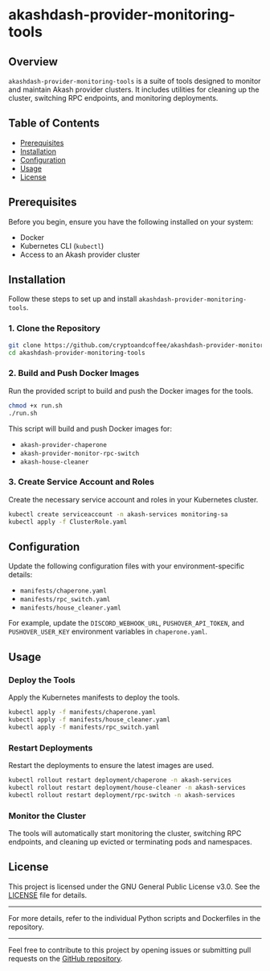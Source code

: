 
# akashdash-provider-monitoring-tools

## Overview

`akashdash-provider-monitoring-tools` is a suite of tools designed to monitor and maintain Akash provider clusters. It includes utilities for cleaning up the cluster, switching RPC endpoints, and monitoring deployments.

## Table of Contents

- [Prerequisites](#prerequisites)
- [Installation](#installation)
- [Configuration](#configuration)
- [Usage](#usage)
- [License](#license)

## Prerequisites

Before you begin, ensure you have the following installed on your system:

- Docker
- Kubernetes CLI (`kubectl`)
- Access to an Akash provider cluster

## Installation

Follow these steps to set up and install `akashdash-provider-monitoring-tools`.

### 1. Clone the Repository

```bash
git clone https://github.com/cryptoandcoffee/akashdash-provider-monitoring-tools.git
cd akashdash-provider-monitoring-tools
```

### 2. Build and Push Docker Images

Run the provided script to build and push the Docker images for the tools.

```bash
chmod +x run.sh
./run.sh
```

This script will build and push Docker images for:
- `akash-provider-chaperone`
- `akash-provider-monitor-rpc-switch`
- `akash-house-cleaner`

### 3. Create Service Account and Roles

Create the necessary service account and roles in your Kubernetes cluster.

```bash
kubectl create serviceaccount -n akash-services monitoring-sa
kubectl apply -f ClusterRole.yaml
```

## Configuration

Update the following configuration files with your environment-specific details:

- `manifests/chaperone.yaml`
- `manifests/rpc_switch.yaml`
- `manifests/house_cleaner.yaml`

For example, update the `DISCORD_WEBHOOK_URL`, `PUSHOVER_API_TOKEN`, and `PUSHOVER_USER_KEY` environment variables in `chaperone.yaml`.

## Usage

### Deploy the Tools

Apply the Kubernetes manifests to deploy the tools.

```bash
kubectl apply -f manifests/chaperone.yaml
kubectl apply -f manifests/house_cleaner.yaml
kubectl apply -f manifests/rpc_switch.yaml
```

### Restart Deployments

Restart the deployments to ensure the latest images are used.

```bash
kubectl rollout restart deployment/chaperone -n akash-services
kubectl rollout restart deployment/house-cleaner -n akash-services
kubectl rollout restart deployment/rpc-switch -n akash-services
```

### Monitor the Cluster

The tools will automatically start monitoring the cluster, switching RPC endpoints, and cleaning up evicted or terminating pods and namespaces.

## License

This project is licensed under the GNU General Public License v3.0. See the [LICENSE](./LICENSE) file for details.

---

For more details, refer to the individual Python scripts and Dockerfiles in the repository.

---

Feel free to contribute to this project by opening issues or submitting pull requests on the [GitHub repository](https://github.com/cryptoandcoffee/akashdash-provider-monitoring-tools).
